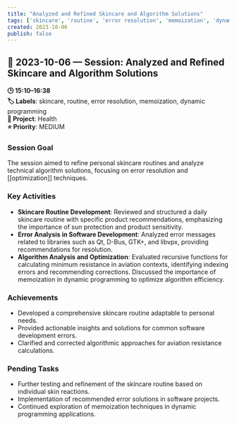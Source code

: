 ```yaml
---
title: "Analyzed and Refined Skincare and Algorithm Solutions"
tags: ['skincare', 'routine', 'error resolution', 'memoization', 'dynamic programming']
created: 2023-10-06
publish: false
---
```


## 📅 2023-10-06 — Session: Analyzed and Refined Skincare and Algorithm Solutions

**🕒 15:10–16:38**  
**🏷️ Labels**: skincare, routine, error resolution, memoization, dynamic programming  
**📂 Project**: Health  
**⭐ Priority**: MEDIUM  


### Session Goal
The session aimed to refine personal skincare routines and analyze technical algorithm solutions, focusing on error resolution and [[optimization]] techniques.

### Key Activities
- **Skincare Routine Development**: Reviewed and structured a daily skincare routine with specific product recommendations, emphasizing the importance of sun protection and product sensitivity.
- **Error Analysis in Software Development**: Analyzed error messages related to libraries such as Qt, D-Bus, GTK+, and libvpx, providing recommendations for resolution.
- **Algorithm Analysis and Optimization**: Evaluated recursive functions for calculating minimum resistance in aviation contexts, identifying indexing errors and recommending corrections. Discussed the importance of memoization in dynamic programming to optimize algorithm efficiency.

### Achievements
- Developed a comprehensive skincare routine adaptable to personal needs.
- Provided actionable insights and solutions for common software development errors.
- Clarified and corrected algorithmic approaches for aviation resistance calculations.

### Pending Tasks
- Further testing and refinement of the skincare routine based on individual skin reactions.
- Implementation of recommended error solutions in software projects.
- Continued exploration of memoization techniques in dynamic programming applications.
